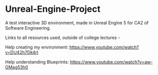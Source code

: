# Unreal-Engine-Project
A test interactive 3D environment, made in Unreal Engine 5 for CA2 of Software Engineering.

Links to all resources used, outside of college lectures - 

Help creating my environment: https://www.youtube.com/watch?v=DU42h7Dk4rI

Help understanding Blueprints: https://www.youtube.com/watch?v=aw-GMag53h0
